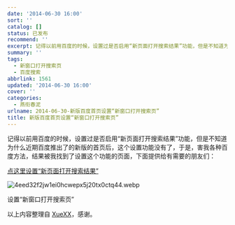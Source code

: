 ```yaml
---
date: '2014-06-30 16:00'
sort: ''
catalog: []
status: 已发布
recommend: ''
excerpt: 记得以前用百度的时候，设置过是否启用“新页面打开搜索结果”功能，但是不知道为什么近期百度推出了的新版的首页后，这个设置功能没有了，于是，害我各种百度方法，结果被我找到了设置这个功能的页面，下面提供给有需要的朋友们：
summary: ''
tags:
  - 新窗口打开搜索页
  - 百度搜索
abbrlink: 1561
updated: '2014-06-30 16:00'
cover: ''
categories:
  - 燕衔春泥
urlname: 2014-06-30-新版百度首页设置“新窗口打开搜索页”
title: 新版百度首页设置“新窗口打开搜索页”
---
```


记得以前用百度的时候，设置过是否启用“新页面打开搜索结果”功能，但是不知道为什么近期百度推出了的新版的首页后，这个设置功能没有了，于是，害我各种百度方法，结果被我找到了设置这个功能的页面，下面提供给有需要的朋友们：


[点这里设置“新页面打开搜索结果”](http://www.baidu.com/home/page/show/setting#mod)


![4eed32f2jw1ei0hcwepx5j20tx0ctq44.webp](https://image.bmqy.net/upload/4eed32f2jw1ei0hcwepx5j20tx0ctq44.webp)


设置“新窗口打开搜索页”


以上内容整理自 [XueXX](http://www.xuexx.com/archives/2656)，感谢。

